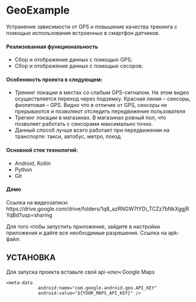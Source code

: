 # GeoExample

Устранение зависимости от GPS и повышение качества трекинга с помощью использования встроенных в смартфон датчиков.

<h4>Реализованная функциональность</h4>
<ul>
    <li>Сбор и отображение данных с помощью GPS;</li>
    <li>Сбор и отображение данных с помощью сесоров;</li>
</ul> 
<h4>Особенность проекта в следующем:</h4>
<ul>
 <li>Трекинг локации в местах со слабым GPS-сигналом. На этом видео осуществляется переход через подземку. Красная линия – сенсоры, фиолетовая – GPS. Видно что в отличие от GPS, сенсоры не прерываются и позволяют отследить передвижение пользователя</li>
 <li>Трегинг локации в магазинах. В магазинах ровный пол, что позволяет работать с сенсорами максимально точно.</li>
 <li>Данный способ лучше всего работает при передвижении на транспорте: такси, автобус, метро, поезд</li>  
</ul>
<h4>Основной стек технологий:</h4>
<ul>
  <li>Android, Kotlin</li>
  <li>Python</li>
	<li>Git</li>
</ul>

<h4>Демо</h4>
<p>Ссылка на видеозаписи: https://drive.google.com/drive/folders/1q8_azRNGW7tYDi_TCZz7bNkXggjRYqBd?usp=sharing </p>
<p>Для того чтобы запустить приложение, зайдите в настройки приложения и дайте все необходимые разрешения. Ссылка на apk-файл: </p>

УСТАНОВКА
------------
Для запуска проекта вставьте свой api-ключ Google Maps
~~~
<meta-data
            android:name="com.google.android.geo.API_KEY"
            android:value="${YOUR_MAPS_API_KEY}" />
~~~


